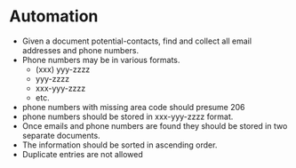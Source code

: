 # Automation

* Given a document potential-contacts, find and collect all email addresses and phone numbers.
* Phone numbers may be in various formats.
    * (xxx) yyy-zzzz
    * yyy-zzzz
    * xxx-yyy-zzzz
    * etc.
* phone numbers with missing area code should presume 206
* phone numbers should be stored in xxx-yyy-zzzz format.
* Once emails and phone numbers are found they should be stored in two separate documents.
* The information should be sorted in ascending order.
* Duplicate entries are not allowed